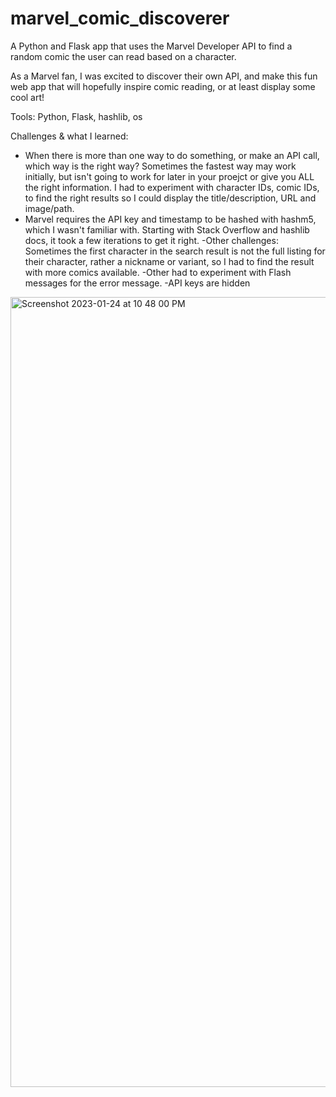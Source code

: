 # marvel_comic_discoverer

A Python and Flask app that uses the Marvel Developer API to find a random comic the user can read based on a character.

As a Marvel fan, I was excited to discover their own API, and make this fun web app that will hopefully inspire comic reading, or at least display some cool art!

Tools: Python, Flask, hashlib, os

Challenges & what I learned:

- When there is more than one way to do something, or make an API call, which way is the right way? Sometimes the fastest way may work initially, but isn't going to work for later in your proejct or give you ALL the right information. 
I had to experiment with character IDs, comic IDs, to find the right results so I could display the title/description, URL and image/path.
- Marvel requires the API key and timestamp to be hashed with hashm5, which I wasn't familiar with. Starting with Stack Overflow and hashlib docs, it took a few iterations to get it right.
-Other challenges: Sometimes the first character in the search result is not the full listing for their character, rather a nickname or variant, so I had to find the result with more comics available.
-Other had to experiment with Flash messages for the error message.
-API keys are hidden 

<img width="1264" alt="Screenshot 2023-01-24 at 10 48 00 PM" src="https://user-images.githubusercontent.com/51424392/214501955-cfaa06fc-d0b6-4ca0-981c-4c1a27fba84b.png">

